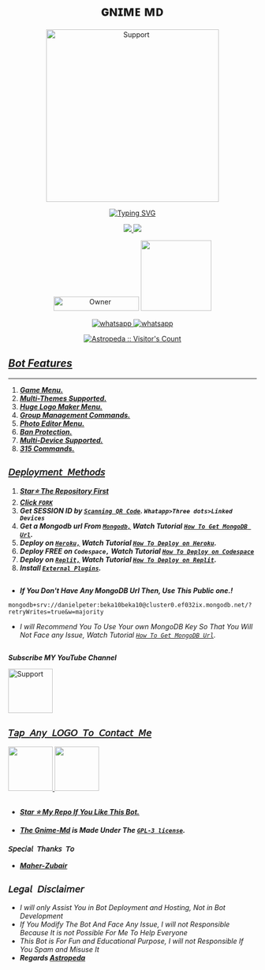 
<h1 align="center"> ɢɴɪᴍᴇ ᴍᴅ </h1>
</p>
<p align="center">
  <a href="https://www.youtube.com/@InnoxentTech">
    <img alt=Support height="350" src="https://leadier-umbrellas.000webhostapp.com/Gnime-logos.jpeg"> 
    </p>
    <p align="center">
<a href="https://git.io/typing-svg"><img src="https://readme-typing-svg.demolab.com?font=Roboto+Display&weight=500&size=34&duration=3500&pause=1000&color=F7F7F7&center=true&width=435&lines=Welcome+To+Gnime-Md;Multi-Device+Whatsapp+Bot;Developed+By+Astropeda;Released+Date+19%2F12%2F2023." alt="Typing SVG" /></a>
  </p>

<p align="center">
  <a href="https://github.com/Astropeda/Gnime-Md/fork">
    <img src="https://img.shields.io/github/forks/Astropeda/Gnime-Md?label=Fork&style=social">
    
    
  <a href="https://github.com/Astropeda/Gnime-Md/stargazers"> 
    <img src="https://img.shields.io/github/stars/Astropeda?style=social">
  </a>

</p>


<p align="center">
<a href="https://github.com/Astropeda"><img title="Owner" src="https://img.shields.io/badge/Owner-Astropeda-black.svg?style=for-the-badge&logo=github" width="173px" height="29"></a>

 <a href="https://github.com/Astropeda/Gnime-Md/blob/main/LICENCE">
<img src='https://img.shields.io/github/license/Astropeda/Gnime-Md?color=%231e81b0&style=for-the-badge' width="143px">
<p align="center"> 
  <a aria-label="Join our chats" href="https://chat.whatsapp.com/L1XNePCPC8O6rw9JeQ0iLB" target="_blank">
   <img alt="whatsapp" src="https://img.shields.io/badge/Support Group-25D366?style=for-the-badge&logo=whatsapp&logoColor=white" />
    <a aria-label="Join our chats" href="https://chat.whatsapp.com/L1XNePCPC8O6rw9JeQ0iLB" target="_blank">
   <img alt="whatsapp" src="https://img.shields.io/badge/Public Bot Group-25D366?style=for-the-badge&logo=whatsapp&logoColor=white" />

<p align="center"><img src="https://profile-counter.glitch.me/{Astropeda}/count.svg" alt="Astropeda :: Visitor's Count" /></p>

## ***Bot Features***
---
1. ***Game Menu.***
2.  ***Multi-Themes Supported.***
3.  ***Huge Logo Maker Menu.***
4. ***Group Management Commands.***
5.  ***Photo Editor Menu.***
6.  ***Ban Protection.***
7.  ***Multi-Device Supported.***
8.  ***315 Commands.***
##






## `𝘋𝘦𝘱𝘭𝘰𝘺𝘮𝘦𝘯𝘵 𝘔𝘦𝘵𝘩𝘰𝘥𝘴`
1. ***Star⭐ The Repository First***
2. ***Click [`FORK`](https://github.com/Astropeda/Gnime-Md/fork)***
3. ***Get SESSION ID  by [`Scanning QR Code`](https://replit.com/@astromedia0010/GNIME-MD-QR?v=1). `Whatapp>Three dots>Linked Devices`***
4. ***Get a Mongodb url From [`Mongodb,`](https://account.mongodb.com/)  Watch Tutorial  [`How To Get MongoDB Url`](https://youtu.be/HNj76uDT-uc?si=ObIoNZoP5gSZ8bSF).***
5. ***Deploy on [`Heroku,`](https://heroku.com/deploy?template=https://github.com/Astropeda/Gnime-Md)  Watch Tutorial 
 [`How To Deploy on Heroku`](https://youtu.be/7hhuzIkhVfE).***
6. ***Deploy FREE on `Codespace,`  Watch Tutorial  [`How To Deploy on Codespace`](https://youtu.be/q59Fyn0Dq_k)***
7. ***Deploy on [`Replit,`](https://replit.com/github/Astropeda/Gnime-Md)  Watch Tutorial  [`How To Deploy on Replit`](https://youtu.be/Ax4nO5PIHFA).***
8. ***Install [`External Plugins`](https://github.com/Astropeda/Gnime-Md_Plugins).***
##

- ***If You Don't Have Any MongoDB Url Then, Use This Public one.!***
```
mongodb+srv://danielpeter:beka10beka10@cluster0.ef032ix.mongodb.net/?retryWrites=true&w=majority
```
- *I will Recommend You To Use Your own MongoDB Key So That You Will Not Face any Issue, Watch Tutorial  [`How To Get MongoDB Url`](https://youtu.be/HNj76uDT-uc?si=ObIoNZoP5gSZ8bSF).*
##

***Subscribe MY YouTube Channel***
</p>
<p align="left">
  <a href="https://github.com/Astropeda/Gnime-Md">
    <img alt=Support height="90" src="https://leadier-umbrellas.000webhostapp.com/Gnime-logos.jpeg"> 
  </p>
    
 ## ```𝘛𝘢𝘱 𝘈𝘯𝘺 𝘓𝘖𝘎𝘖 𝘛𝘰 𝘊𝘰𝘯𝘵𝘢𝘤𝘵 𝘔𝘦```
 <p align="centre">
  <a href="mailto:astromedia0010@outlook.com">
    <img src="https://i.ibb.co/Kx8NXxT/mail-gmail-22737.png" align="centre" width="90" />
   <a href="https://wa.me/2349027862116?text=Hi%20Astropeda%20Sir...%20I%20need%20some%20help%20in%20Gnime-Md">
    <img src="https://i.ibb.co/2MLVZwm/whatsapp-logo-icon-181644.png" align="centre" width="90" />

##

- ***Star ⭐ My Repo If You Like This Bot.***

- ***The [Gnime-Md](https://github.com/Astropeda/Gnime-Md) is Made Under The [`GPL-3 license`](https://github.com/Astropeda/Gnime-Md/blob/main/LICENCE).***

### `𝘚𝘱𝘦𝘤𝘪𝘢𝘭 𝘛𝘩𝘢𝘯𝘬𝘴 𝘛𝘰`
- ***[Maher-Zubair](https://github.com/Maher-Zubair/)***
##
## ```𝘓𝘦𝘨𝘢𝘭 𝘋𝘪𝘴𝘤𝘭𝘢𝘪𝘮𝘦𝘳```
- *I will only Assist You in Bot Deployment and Hosting, Not in Bot Development*
- *If You Modify The Bot And Face Any Issue, I will not Responsible Because It is not Possible For Me To Help Everyone*
- *This Bot is For Fun and Educational Purpose, I will not Responsible If You Spam and Misuse It*
- ***Regards [Astropeda](https://github.com/Astropeda)***

